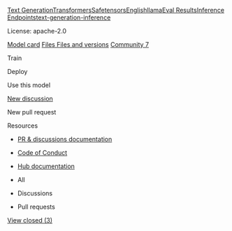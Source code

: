 [Text Generation](/models?pipeline_tag=text-generation)[Transformers](/models?library=transformers)[Safetensors](/models?library=safetensors)[English](/models?language=en)[llama](/models?other=llama)[Eval Results](/models?other=model-index)[Inference Endpoints](/models?other=endpoints_compatible)[text-generation-inference](/models?other=text-generation-inference)

License: apache-2.0

[Model card](/davidkim205/Rhea-72b-v0.5) [Files Files and versions](/davidkim205/Rhea-72b-v0.5/tree/main) [Community 7](/davidkim205/Rhea-72b-v0.5/discussions)

Train

Deploy

Use this model

[New discussion](/davidkim205/Rhea-72b-v0.5/discussions/new)

New pull request

Resources

*   [PR & discussions documentation](/docs/hub/repositories-pull-requests-discussions)
*   [Code of Conduct](/code-of-conduct)
*   [Hub documentation](/docs/hub)

*   All
*   Discussions
*   Pull requests

 [View closed (3)](/davidkim205/Rhea-72b-v0.5/discussions?status=open)